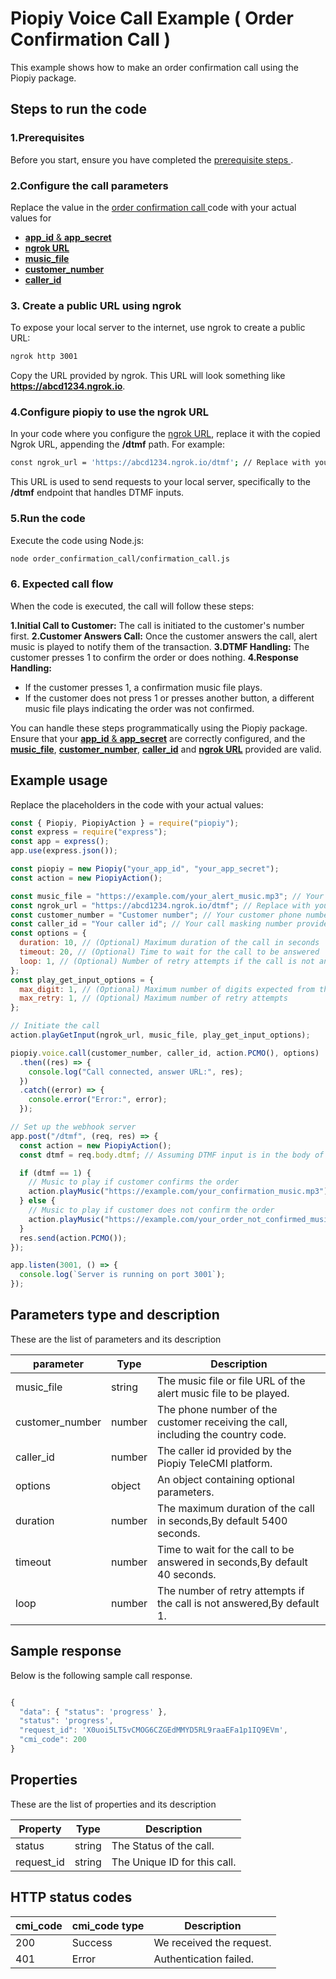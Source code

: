# Piopiy Voice Call Example ( Order Confirmation Call )

This example shows how to make an order confirmation call using the Piopiy package.

## Steps to run the code

### 1.Prerequisites

Before you start, ensure you have completed the [ prerequisite steps ](/README.md).

### 2.Configure the call parameters

Replace the value in the [ order confirmation call ](/order_confirmation_call/confirmation_call.js) code with your actual values for

- [**app_id** & **app_secret**](https://github.com/telecmi/piopiy_node_example/blob/development/order_confirmation_call/confirmation_call.js#L6)
- [**ngrok URL**](https://github.com/telecmi/piopiy_node_example/blob/development/order_confirmation_call/confirmation_call.js#L10)
- [**music_file**](https://github.com/telecmi/piopiy_node_example/blob/development/order_confirmation_call/confirmation_call.js#L9)
- [**customer_number**](https://github.com/telecmi/piopiy_node_example/blob/development/order_confirmation_call/confirmation_call.js#L11)
- [**caller_id**](https://github.com/telecmi/piopiy_node_example/blob/development/order_confirmation_call/confirmation_call.js#L12)

### 3. Create a public URL using ngrok

To expose your local server to the internet, use ngrok to create a public URL:

```sh
ngrok http 3001
```

Copy the URL provided by ngrok. This URL will look something like **https://abcd1234.ngrok.io**.

### 4.Configure piopiy to use the ngrok URL

In your code where you configure the [ngrok URL](https://github.com/telecmi/piopiy_node_example/blob/development/order_confirmation_call/confirmation_call.js#L10), replace it with the copied Ngrok URL, appending the **/dtmf** path. For example:

```sh
const ngrok_url = 'https://abcd1234.ngrok.io/dtmf'; // Replace with your actual Ngrok URL
```

This URL is used to send requests to your local server, specifically to the **/dtmf** endpoint that handles DTMF inputs.

### 5.Run the code

Execute the code using Node.js:

```sh
node order_confirmation_call/confirmation_call.js
```

### 6. Expected call flow

When the code is executed, the call will follow these steps:

**1.Initial Call to Customer:** The call is initiated to the customer's number first.
**2.Customer Answers Call:** Once the customer answers the call, alert music is played to notify them of the transaction.
**3.DTMF Handling:** The customer presses 1 to confirm the order or does nothing.
**4.Response Handling:**

- If the customer presses 1, a confirmation music file plays.
- If the customer does not press 1 or presses another button, a different music file plays indicating the order was not confirmed.

You can handle these steps programmatically using the Piopiy package. Ensure that your [**app_id** & **app_secret**](https://github.com/telecmi/piopiy_node_example/blob/development/order_confirmation_call/confirmation_call.js#L6) are correctly configured, and the [**music_file**](https://github.com/telecmi/piopiy_node_example/blob/development/order_confirmation_call/confirmation_call.js#L9), [**customer_number**](https://github.com/telecmi/piopiy_node_example/blob/development/order_confirmation_call/confirmation_call.js#L11), [**caller_id**](https://github.com/telecmi/piopiy_node_example/blob/development/order_confirmation_call/confirmation_call.js#L12) and [**ngrok URL**](https://github.com/telecmi/piopiy_node_example/blob/development/order_confirmation_call/confirmation_call.js#L10) provided are valid.

## Example usage

Replace the placeholders in the code with your actual values:

```javascript
const { Piopiy, PiopiyAction } = require("piopiy");
const express = require("express");
const app = express();
app.use(express.json());

const piopiy = new Piopiy("your_app_id", "your_app_secret");
const action = new PiopiyAction();

const music_file = "https://example.com/your_alert_music.mp3"; // Your alert music file or file URL
const ngrok_url = "https://abcd1234.ngrok.io/dtmf"; // Replace with your actual Ngrok URL
const customer_number = "Customer number"; // Your customer phone number with country code
const caller_id = "Your caller id"; // Your call masking number provided by the Piopiy TeleCMI platform
const options = {
  duration: 10, // (Optional) Maximum duration of the call in seconds
  timeout: 20, // (Optional) Time to wait for the call to be answered
  loop: 1, // (Optional) Number of retry attempts if the call is not answered
};
const play_get_input_options = {
  max_digit: 1, // (Optional) Maximum number of digits expected from the user input
  max_retry: 1, // (Optional) Maximum number of retry attempts
};

// Initiate the call
action.playGetInput(ngrok_url, music_file, play_get_input_options);

piopiy.voice.call(customer_number, caller_id, action.PCMO(), options)
  .then((res) => {
    console.log("Call connected, answer URL:", res);
  })
  .catch((error) => {
    console.error("Error:", error);
  });

// Set up the webhook server
app.post("/dtmf", (req, res) => {
  const action = new PiopiyAction();
  const dtmf = req.body.dtmf; // Assuming DTMF input is in the body of the request

  if (dtmf == 1) {
    // Music to play if customer confirms the order
    action.playMusic("https://example.com/your_confirmation_music.mp3");
  } else {
    // Music to play if customer does not confirm the order
    action.playMusic("https://example.com/your_order_not_confirmed_music.mp3");
  }
  res.send(action.PCMO());
});

app.listen(3001, () => {
  console.log(`Server is running on port 3001`);
});
```

## Parameters type and description

These are the list of parameters and its description

| parameter       | Type   | Description                                                                      |
| --------------- | ------ | -------------------------------------------------------------------------------- |
| music_file      | string | The music file or file URL of the alert music file to be played.                 |
| customer_number | number | The phone number of the customer receiving the call, including the country code. |
| caller_id       | number | The caller id provided by the Piopiy TeleCMI platform.                           |
| options         | object | An object containing optional parameters.                                        |
| duration        | number | The maximum duration of the call in seconds,By default 5400 seconds.             |
| timeout         | number | Time to wait for the call to be answered in seconds,By default 40 seconds.       |
| loop            | number | The number of retry attempts if the call is not answered,By default 1.           |

## Sample response

Below is the following sample call response.

```javascript

{
  "data": { "status": 'progress' },
  "status": 'progress',
  "request_id": 'X0uoi5LT5vCMOG6CZGEdMMYD5RL9raaEFa1p1IQ9EVm',
  "cmi_code": 200
}

```

## Properties

These are the list of properties and its description

| Property   | Type   | Description                  |
| ---------- | ------ | ---------------------------- |
| status     | string | The Status of the call.      |
| request_id | string | The Unique ID for this call. |

## HTTP status codes

| cmi_code | cmi_code type | Description              |
| -------- | ------------- | ------------------------ |
| 200      | Success       | We received the request. |
| 401      | Error         | Authentication failed.   |
